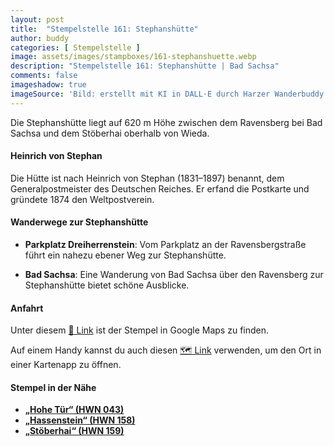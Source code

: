 ```yaml
---
layout: post
title:  "Stempelstelle 161: Stephanshütte"
author: buddy
categories: [ Stempelstelle ]
image: assets/images/stampboxes/161-stephanshuette.webp
description: "Stempelstelle 161: Stephanshütte | Bad Sachsa"
comments: false
imageshadow: true
imageSource: 'Bild: erstellt mit KI in DALL·E durch Harzer Wanderbuddy'
---
```


Die Stephanshütte liegt auf 620 m Höhe zwischen dem Ravensberg bei Bad Sachsa und dem Stöberhai oberhalb von Wieda. 

#### Heinrich von Stephan

Die Hütte ist nach Heinrich von Stephan (1831–1897) benannt, dem Generalpostmeister des Deutschen Reiches. Er erfand die Postkarte und gründete 1874 den Weltpostverein. 

#### Wanderwege zur Stephanshütte

- **Parkplatz Dreiherrenstein**: Vom Parkplatz an der Ravensbergstraße führt ein nahezu ebener Weg zur Stephanshütte. 

- **Bad Sachsa**: Eine Wanderung von Bad Sachsa über den Ravensberg zur Stephanshütte bietet schöne Ausblicke. 

#### Anfahrt

Unter diesem [📍 Link](https://www.google.com/maps/dir/?api=1&origin=&destination=51.63092%2C%2010.54271) ist der Stempel in Google Maps zu finden.

<div class="android-only">
  Auf einem Handy kannst du auch diesen 
  <a href="geo:51.63092,10.54271">🗺️ Link</a> 
  verwenden, um den Ort in einer Kartenapp zu öffnen.
  <p></p>
</div>

#### Stempel in der Nähe

- [**„Hohe Tür“ (HWN 043)**](/stempelstelle-43-wasserscheide-weser-elbe-hohe-tuer)
- [**„Hassenstein“ (HWN 158)**](/stempelstelle-158-hassenstein)
- [**„Stöberhai“ (HWN 159)**](/stempelstelle-159-stoeberhai)
